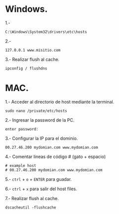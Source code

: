 # Windows.

1.-
```
C:\Windows\System32\drivers\etc\hosts
```

2.-
```
127.0.0.1 www.misitio.com
```

3.- Realizar flush al cache.
```
ipconfig / flushdns
```

# MAC.
1.- Acceder al directorio de host mediante la terminal.
```
sudo nano /private/etc/hosts
```

2.- Ingresar la password de la PC.
```
enter password:
```

3.- Configurar la IP para el dominio.
```
00.27.46.200 mydomian.com www.mydomian.com
```

4.- Comentar lineas de código # (gato + espacio)
```
# example host
# 00.27.46.200 mydomian.com www.mydomian.com
```

5.- `ctrl` + `o` + `ENTER` para guadar.

6.- `ctrl` + `x` para salir del host files.

7.- Realizar flush al cache.
```
dscacheutil -flushcache
```
